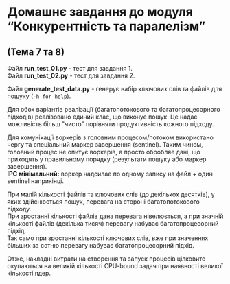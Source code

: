 # Домашнє завдання до модуля “Конкурентність та паралелізм”  
## (Тема 7 та 8)


Файл **run_test_01.py** - тест для завдання 1.   
Файл **run_test_02.py** - тест для завдання 2.     
  
Файл **generate_test_data.py** - генерує набір ключових слів та файлів для пошуку (``-h for help``).  
  
Для обох варіантів реалізації (багатопотокового та багатопроцесорного підходів) реалізовано єдиний клас, що виконує пошук. Це надає можливість більш "чисто" порівняти продуктивність кожного підходу.  
  
Для комунікації воркерів з головним процесом/потоком використано чергу та спеціальний маркер завершення (sentinel).
Таким чином, головний процес не опитує воркерів, а просто обробляє дані, що приходять у правильному порядку (результати пошуку або маркер завершення).  
**IPC мінімальний:** воркер надсилає по одному запису на файл + один sentinel наприкінці.  

При малій кількості файлів та ключових слів (до декількох десятків), у яких здійснюється пошук, перевага на стороні багатопотокового підходу.  
При зростанні кількості файлів дана перевага нівелюється, а при значній кількості файлів (декілька тисяч) перевагу набуває багатопроцесорний підхід.  
Так само при зростанні кількості ключових слів, вже при значеннях більших за сотню перевагу набуває багатопроцесорний підхід.  

Отже, накладні витрати на створення та запуск процесів цілковито окупаються на великій кількості CPU-bound задач при наявності великої кількості ядер.  
